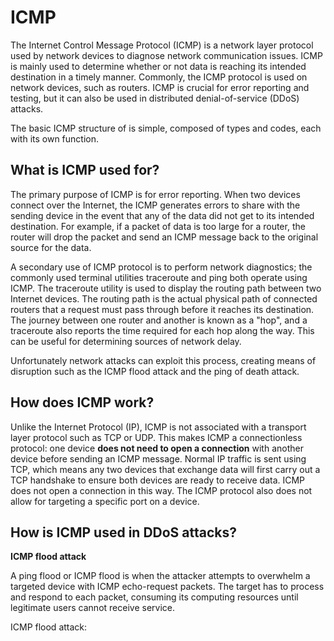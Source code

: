 # ICMP

The Internet Control Message Protocol (ICMP) is a network layer protocol used by network devices to diagnose network communication issues. ICMP is mainly used to determine whether or not data is reaching its intended destination in a timely manner. Commonly, the ICMP protocol is used on network devices, such as routers. ICMP is crucial for error reporting and testing, but it can also be used in distributed denial-of-service (DDoS) attacks.

The basic ICMP structure of  is simple, composed of types and codes, each with its own function.

## What is ICMP used for?

The primary purpose of ICMP is for error reporting. When two devices connect over the Internet, the ICMP generates errors to share with the sending device in the event that any of the data did not get to its intended destination. For example, if a packet of data is too large for a router, the router will drop the packet and send an ICMP message back to the original source for the data.

A secondary use of ICMP protocol is to perform network diagnostics; the commonly used terminal utilities traceroute and ping both operate using ICMP. The traceroute utility is used to display the routing path between two Internet devices. The routing path is the actual physical path of connected routers that a request must pass through before it reaches its destination. The journey between one router and another is known as a "hop", and a traceroute also reports the time required for each hop along the way. This can be useful for determining sources of network delay.

Unfortunately network attacks can exploit this process, creating means of disruption such as the ICMP flood attack and the ping of death attack.

## How does ICMP work?

Unlike the Internet Protocol (IP), ICMP is not associated with a transport layer protocol such as TCP or UDP. This makes ICMP a connectionless protocol: one device **does not need to open a connection** with another device before sending an ICMP message. Normal IP traffic is sent using TCP, which means any two devices that exchange data will first carry out a TCP handshake to ensure both devices are ready to receive data. ICMP does not open a connection in this way. The ICMP protocol also does not allow for targeting a specific port on a device.

## How is ICMP used in DDoS attacks?

**ICMP flood attack**

A ping flood or ICMP flood is when the attacker attempts to overwhelm a targeted device with ICMP echo-request packets. The target has to process and respond to each packet, consuming its computing resources until legitimate users cannot receive service.

ICMP flood attack:


